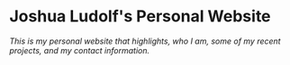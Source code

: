 # Joshua Ludolf's Personal Website

<p>
<i> This is my personal website that highlights, who I am, some of my recent projects, and my contact information. </i>
</p>
